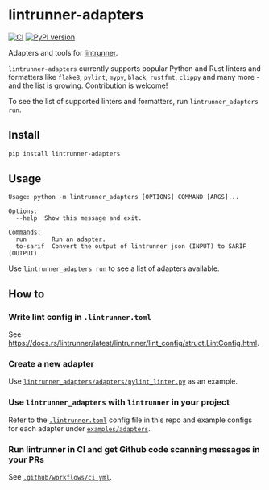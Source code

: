 # lintrunner-adapters

[![CI](https://github.com/justinchuby/lintrunner-adapters/actions/workflows/ci.yml/badge.svg)](https://github.com/justinchuby/lintrunner-adapters/actions/workflows/ci.yml)
[![PyPI version](https://badge.fury.io/py/lintrunner-adapters.svg)](https://badge.fury.io/py/lintrunner-adapters)

Adapters and tools for [lintrunner](https://github.com/suo/lintrunner).

`lintrunner-adapters` currently supports popular Python and Rust linters and formatters like `flake8`, `pylint`, `mypy`, `black`, `rustfmt`, `clippy` and many more - and the list is growing. Contribution is welcome!

To see the list of supported linters and formatters, run `lintrunner_adapters run`.

## Install

```sh
pip install lintrunner-adapters
```

## Usage

```text
Usage: python -m lintrunner_adapters [OPTIONS] COMMAND [ARGS]...

Options:
  --help  Show this message and exit.

Commands:
  run       Run an adapter.
  to-sarif  Convert the output of lintrunner json (INPUT) to SARIF (OUTPUT).
```

Use `lintrunner_adapters run` to see a list of adapters available.

## How to

### Write lint config in `.lintrunner.toml`

See https://docs.rs/lintrunner/latest/lintrunner/lint_config/struct.LintConfig.html.

### Create a new adapter

Use [`lintrunner_adapters/adapters/pylint_linter.py`](https://github.com/justinchuby/lintrunner-adapters/blob/main/lintrunner_adapters/adapters/pylint_linter.py) as an example.

### Use `lintrunner_adapters` with `lintrunner` in your project

Refer to the [`.lintrunner.toml`](https://github.com/justinchuby/lintrunner-adapters/blob/main/.lintrunner.toml) config file in this repo and example configs for each adapter under [`examples/adapters`](https://github.com/justinchuby/lintrunner-adapters/tree/main/examples/adapters).

### Run lintrunner in CI and get Github code scanning messages in your PRs

See [`.github/workflows/ci.yml`](https://github.com/justinchuby/lintrunner-adapters/blob/main/.github/workflows/ci.yml).
